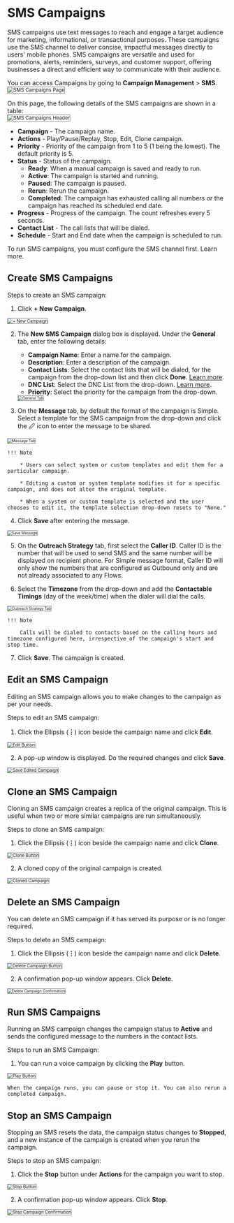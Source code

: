 # SMS Campaigns

SMS campaigns use text messages to reach and engage a target audience for marketing, informational, or transactional purposes. These campaigns use the SMS channel to deliver concise, impactful messages directly to users' mobile phones. SMS campaigns are versatile and used for promotions, alerts, reminders, surveys, and customer support, offering businesses a direct and efficient way to communicate with their audience.

You can access Campaigns by going to **Campaign Management** > **SMS**.  
<img src="../images/sms-campaign-page.png" alt="SMS Campaigns Page" title="SMS Campaigns Page" style="border: 1px solid gray; zoom:80%;">

On this page, the following details of the SMS campaigns are shown in a table:  
<img src="../images/campaign-page-header-panel.png" alt="SMS Campaigns Header" title="SMS Campaigns Header" style="border: 1px solid gray; zoom:80%;">  

* **Campaign** - The campaign name.
* **Actions** - Play/Pause/Replay, Stop, Edit, Clone campaign.
* **Priority** - Priority of the campaign from 1 to 5 (1 being the lowest). The default priority is 5.
* **Status** - Status of the campaign.
    * **Ready**: When a manual campaign is saved and ready to run.
    * **Active**: The campaign is started and running.
    * **Paused**: The campaign is paused.
    * **Rerun**: Rerun the campaign.
    * **Completed**: The campaign has exhausted calling all numbers or the campaign has reached its scheduled end date.
* **Progress** - Progress of the campaign. The count refreshes every 5 seconds.
* **Contact List** - The call lists that will be dialed.
* **Schedule** - Start and End date when the campaign is scheduled to run.

To run SMS campaigns, you must configure the SMS channel first. Learn more.

## Create SMS Campaigns

Steps to create an SMS campaign:

1. Click **+ New Campaign**.  
<img src="../images/new-campaign-button-sms.png" alt="+ New Campaign" title="+ New Campaign" style="border: 1px solid gray; zoom:70%;">

2. The **New SMS Campaign** dialog box is displayed. Under the **General** tab, enter the following details:

    * **Campaign Name**: Enter a name for the campaign.
    * **Description**: Enter a description of the campaign.
    * **Contact Lists**: Select the contact lists that will be dialed, for the campaign from the drop-down list and then click **Done**. [Learn more](../list-management/list-management.md#contact-lists).
    * **DNC List**: Select the DNC List from the drop-down. [Learn more](../list-management/list-management.md#dnc-lists).
    * **Priority**: Select the priority for the campaign from the drop-down.  
    <img src="../images/general-tab-sms.png" alt="General Tab" title="General Tab" style="border: 1px solid gray; zoom:60%;">

3. On the **Message** tab, by default the format of the campaign is Simple. Select a template for the SMS campaign from the drop-down and click the 🖉 icon to enter the message to be shared.  
<img src="../images/message-tab-sms.png" alt="Message Tab" title="Message Tab" style="border: 1px solid gray; zoom:60%;">

    !!! Note

        * Users can select system or custom templates and edit them for a particular campaign.

        * Editing a custom or system template modifies it for a specific campaign, and does not alter the original template. 
        
        * When a system or custom template is selected and the user chooses to edit it, the template selection drop-down resets to "None."

4. Click **Save** after entering the message.  
<img src="../images/save-message-sms.png" alt="Save Message" title="Save Message" style="border: 1px solid gray; zoom:60%;">

5. On the **Outreach Strategy** tab, first select the **Caller ID**. Caller ID is the number that will be used to send SMS and the same number will be displayed on recipient phone.
For Simple message format, Caller ID will only show the numbers that are configured as Outbound only and are not already associated to any Flows.

6. Select the **Timezone** from the drop-down and add the **Contactable Timings** (day of the week/time) when the dialer will dial the calls.  
<img src="../images/outreach-strategy-tab.png" alt="Outreach Strategy Tab" title="Outreach Strategy Tab" style="border: 1px solid gray; zoom:60%;">

    !!! Note

        Calls will be dialed to contacts based on the calling hours and timezone configured here, irrespective of the campaign's start and stop time.

7. Click **Save**. The campaign is created.

## Edit an SMS Campaign

Editing an SMS campaign allows you to make changes to the campaign as per your needs.

Steps to edit an SMS campaign:

1. Click the Ellipsis (**︙**) icon beside the campaign name and click **Edit**.  
<img src="../images/edit-button-sms.png" alt="Edit Button" title="Edit Button" style="border: 1px solid gray; zoom:70%;">

2. A pop-up window is displayed. Do the required changes and click **Save**.  
<img src="../images/save-edited-campaign-sms.png" alt="Save Edited Campaign" title="Save Edited campaign" style="border: 1px solid gray; zoom:70%;">

## Clone an SMS Campaign

Cloning an SMS campaign creates a replica of the original campaign. This is useful when two or more similar campaigns are run simultaneously.

Steps to clone an SMS campaign:

1. Click the Ellipsis (**⋮**) icon beside the campaign name and click **Clone**.  
<img src="../images/clone-button-sms.png" alt="Clone Button" title="Clone Button" style="border: 1px solid gray; zoom:70%;">

2. A cloned copy of the original campaign is created.  
<img src="../images/cloned-campaign-sms.png" alt="Cloned Campaign" title="Cloned Campaign" style="border: 1px solid gray; zoom:70%;">

## Delete an SMS Campaign

You can delete an SMS campaign if it has served its purpose or is no longer required.

Steps to delete an SMS campaign:

1. Click the Ellipsis (**⋮**) icon beside the campaign name and click **Delete**.  
<img src="../images/delete-button-sms.png" alt="Delete Campaign Button" title="Delete Campaign Button" style="border: 1px solid gray; zoom:70%;">

2. A confirmation pop-up window appears. Click **Delete**.  
<img src="../images/delete-campaign-confirmation-sms.png" alt="Delete Campaign Confirmation" title="Delete Campaign Confirmation" style="border: 1px solid gray; zoom:60%;">

## Run SMS Campaigns

Running an SMS campaign changes the campaign status to **Active** and sends the configured message to the numbers in the contact lists.

Steps to run an SMS Campaign:

1. You can run a voice campaign by clicking the **Play** button.  
<img src="../images/play-button.png" alt="Play Button" title="Play Button" style="border: 1px solid gray; zoom:70%;">  

    When the campaign runs, you can pause or stop it. You can also rerun a completed campaign.

## Stop an SMS Campaign

Stopping an SMS resets the data, the campaign status changes to **Stopped**, and a new instance of the campaign is created when you rerun the campaign.

Steps to stop an SMS campaign:

1. Click the **Stop** button under **Actions** for the campaign you want to stop.  
<img src="../images/stop-button.png" alt="Stop Button" title="Stop Button" style="border: 1px solid gray; zoom:70%;">

2. A confirmation pop-up window appears. Click **Stop**.  
<img src="../images/stop-campaign-confirmation-sms.png" alt="Stop Campaign Confirmation" title="Stop Campaign Confirmation" style="border: 1px solid gray; zoom:70%;">